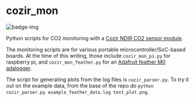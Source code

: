 # cozir_mon

![badge-img](https://img.shields.io/badge/Made%20at-%23AstroHackWeek-8063d5.svg?style=flat)

Python scripts for CO2 monitoring with a [Cozir NDIR CO2 sensor module](https://www.gassensing.co.uk/product/cozir-co2-sensor/).

The monitoring scripts are for various portable microcontroller/SoC-based boards. At the time of this writing, those include `cozir_mon_pi.py` for raspberry pi, and `cozir_mon_feather.py` for an [Adafruit feather M0 adalogger](https://learn.adafruit.com/adafruit-feather-m0-adalogger). 

The script for generating plots from the log files is `cozir_parser.py`.  To try it out on the example data, from the base of the repo do ``python cozir_parser.py example_feather_data.log test_plot.png``.
